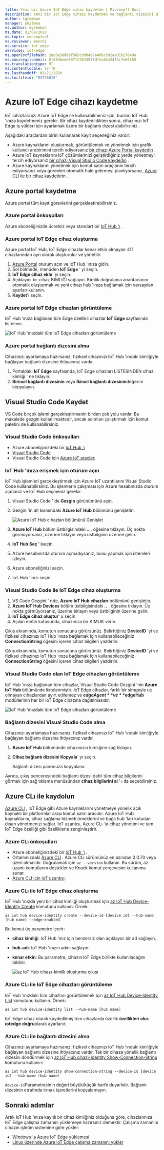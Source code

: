 ```yaml
---
title: Yeni bir Azure IoT Edge cihaz kaydetme | Microsoft Docs
description: Yeni bir IoT Edge cihazı kaydetmek ve bağlantı dizesini almak için Azure CLı için IoT uzantısı 'nı kullanın
author: kgremban
manager: philmea
ms.author: kgremban
ms.date: 01/08/2020
ms.topic: conceptual
ms.reviewer: menchi
ms.service: iot-edge
services: iot-edge
ms.openlocfilehash: 2ac6a38d99f588c9dbab7a40bc092aa01b27649a
ms.sourcegitcommit: 6fd8dbeee587fd7633571dfea46424f3c7e65169
ms.translationtype: MT
ms.contentlocale: tr-TR
ms.lasthandoff: 05/21/2020
ms.locfileid: "83726018"
---
```

# <a name="register-an-azure-iot-edge-device"></a>Azure IoT Edge cihazı kaydetme

IoT cihazlarınızı Azure IoT Edge ile kullanabilmeniz için, bunları IoT Hub 'ınıza kaydetmeniz gerekir. Bir cihaz kaydedildikten sonra, cihazınızı IoT Edge iş yükleri için ayarlamak üzere bir bağlantı dizesi alabilirsiniz.

Aşağıdaki araçlardan birini kullanarak kayıt seçeneğiniz vardır:

* Azure kaynaklarını oluşturmak, görüntülemek ve yönetmek için grafik kullanıcı arabirimini tercih ediyorsanız [bir cihazı Azure Portal kaydedin](#register-in-the-azure-portal) .
* Azure IoT kaynaklarını IoT çözümlerinizi geliştirdiğiniz yerde yönetmeyi tercih ediyorsanız [bir cihazı Visual Studio Code kaydedin](#register-with-visual-studio-code) .
* Azure kaynaklarını yönetmek için komut satırı araçlarını tercih ediyorsanız veya görevleri otomatik hale getirmeyi planlıyorsanız, [Azure CLI ile bir cihaz kaydettirin](#register-with-the-azure-cli) .

## <a name="register-in-the-azure-portal"></a>Azure portal kaydetme

Azure portal tüm kayıt görevlerini gerçekleştirebilirsiniz.

### <a name="prerequisites-for-the-azure-portal"></a>Azure portal önkoşulları

Azure aboneliğinizde ücretsiz veya standart bir [IoT Hub 'ı](../iot-hub/iot-hub-create-through-portal.md) .

### <a name="create-an-iot-edge-device-in-the-azure-portal"></a>Azure portal IoT Edge cihaz oluşturma

Azure portal IoT Hub, IoT Edge cihazlar kenar etkin olmayan ıOT cihazlarından ayrı olarak oluşturulur ve yönetilir.

1. [Azure Portal](https://portal.azure.com) oturum açın ve IoT Hub 'ınıza gidin.
2. Sol bölmede, menüden **IoT Edge** ' yi seçin.
3. **IoT Edge cihaz ekle**' yi seçin.
4. Açıklayıcı bir cihaz KIMLIĞI sağlayın. Kimlik doğrulama anahtarlarını otomatik oluşturmak ve yeni cihazı hub 'ınıza bağlamak için varsayılan ayarları kullanın.
5. **Kaydet**’i seçin.

### <a name="view-iot-edge-devices-in-the-azure-portal"></a>Azure portal IoT Edge cihazları görüntüleme

IoT Hub 'ınıza bağlanan tüm Edge özellikli cihazlar **IoT Edge** sayfasında listelenir.

![IoT Hub 'ınızdaki tüm IoT Edge cihazları görüntüleme](./media/how-to-register-device/portal-view-devices.png)

### <a name="retrieve-the-connection-string-in-the-azure-portal"></a>Azure portal bağlantı dizesini alma

Cihazınızı ayarlamaya hazırsanız, fiziksel cihazınızı IoT Hub 'ındaki kimliğiyle bağlayan bağlantı dizesine ihtiyacınız vardır.

1. Portaldaki **IoT Edge** sayfasında, IoT Edge cihazları LISTESINDEN cihaz kimliği ' ne tıklayın.
2. **Birincil bağlantı dizesinin** veya **İkincil bağlantı dizesinin**değerini kopyalayın.

## <a name="register-with-visual-studio-code"></a>Visual Studio Code Kaydet

VS Code birçok işlemi gerçekleştirmenin birden çok yolu vardır. Bu makalede gezgin kullanılmaktadır, ancak adımları çalıştırmak için komut paletini de kullanabilirsiniz.

### <a name="prerequisites-for-visual-studio-code"></a>Visual Studio Code önkoşulları

* Azure aboneliğinizdeki bir [IoT Hub 'ı](../iot-hub/iot-hub-create-through-portal.md)
* [Visual Studio Code](https://code.visualstudio.com/)
* Visual Studio Code için [Azure IoT araçları](https://marketplace.visualstudio.com/items?itemName=vsciot-vscode.azure-iot-tools)

### <a name="sign-in-to-access-your-iot-hub"></a>IoT Hub 'ınıza erişmek için oturum açın

IoT Hub işlemleri gerçekleştirmek için Azure IoT uzantılarını Visual Studio Code kullanabilirsiniz. Bu işlemlerin çalışması için Azure hesabınızda oturum açmanız ve IoT Hub seçmeniz gerekir.

1. Visual Studio Code ' de **Gezgin** görünümünü açın.
1. Gezgin 'in alt kısmındaki **Azure IoT Hub** bölümünü genişletin.

   ![Azure IoT Hub cihazları bölümünü Genişlet](./media/how-to-register-device/azure-iot-hub-devices.png)

1. **Azure IoT Hub** bölüm üstbilgisindeki **..** . öğesine tıklayın. Üç nokta görmüyorsanız, üzerine tıklayın veya üstbilginin üzerine gelin.
1. **IoT Hub Seç ' i**seçin.
1. Azure hesabınızda oturum açmadıysanız, bunu yapmak için istemleri izleyin.
1. Azure aboneliğinizi seçin.
1. IoT Hub 'ınızı seçin.

### <a name="create-an-iot-edge-device-with-visual-studio-code"></a>Visual Studio Code ile IoT Edge cihaz oluşturma

1. VS Code Gezgini ' nde, **Azure IoT Hub cihazları** bölümünü genişletin.
1. **Azure IoT Hub Devices** bölüm üstbilgisindeki **..** . öğesine tıklayın. Üç nokta görmüyorsanız, üzerine tıklayın veya üstbilginin üzerine gelin.
1. **IoT Edge cihaz oluştur**' u seçin.
1. Açılan metin kutusunda, cihazınıza bir KIMLIK verin.

Çıkış ekranında, komutun sonucunu görürsünüz. Belirttiğiniz **DeviceID** 'yi ve fiziksel cihazınızı IoT Hub 'ınıza bağlamak Için kullanabileceğiniz **ConnectionString** öğesini içeren cihaz bilgileri yazdırılır.

Çıkış ekranında, komutun sonucunu görürsünüz. Belirttiğiniz **DeviceID** 'yi ve fiziksel cihazınızı IoT Hub 'ınıza bağlamak Için kullanabileceğiniz **ConnectionString** öğesini içeren cihaz bilgileri yazdırılır.

### <a name="view-iot-edge-devices-with-visual-studio-code"></a>Visual Studio Code olan IoT Edge cihazları görüntüleme

IoT Hub 'ınıza bağlanan tüm cihazlar, Visual Studio Code Gezgini 'nin **Azure IoT Hub** bölümünde listelenmiştir. IoT Edge cihazlar, farklı bir simgeyle uç olmayan cihazlardan ayırt edilemez ve **$edgeAgent** ve **$edgeHub** modüllerinin her bir IoT Edge cihazına dağıtılmasıdır.

![IoT Hub 'ınızdaki tüm IoT Edge cihazları görüntüleme](./media/how-to-register-device/view-devices.png)

### <a name="retrieve-the-connection-string-with-visual-studio-code"></a>Bağlantı dizesini Visual Studio Code alma

Cihazınızı ayarlamaya hazırsanız, fiziksel cihazınızı IoT Hub 'ındaki kimliğiyle bağlayan bağlantı dizesine ihtiyacınız vardır.

1. **Azure IoT Hub** bölümünde cihazınızın kimliğine sağ tıklayın.
1. **Cihaz bağlantı dizesini Kopyala**' yı seçin.

   Bağlantı dizesi panonuza kopyalanır.

Ayrıca, çıkış penceresindeki bağlantı dizesi dahil tüm cihaz bilgilerini görmek için sağ tıklama menüsünden **cihaz bilgilerini al** ' ı da seçebilirsiniz.

## <a name="register-with-the-azure-cli"></a>Azure CLı ile kaydolun

[Azure CLI](https://docs.microsoft.com/cli/azure?view=azure-cli-latest) , IoT Edge gibi Azure kaynaklarını yönetmeye yönelik açık kaynaklı bir platformlar arası komut satırı aracıdır. Azure IoT Hub kaynaklarını, cihaz sağlama hizmeti örneklerini ve bağlı hub 'ları kutudan dışarı yönetmenizi sağlar. IoT uzantısı, Azure CLı 'yi cihaz yönetimi ve tam IoT Edge özelliği gibi özelliklerle zenginleştirir.

### <a name="prerequisites-for-the-azure-cli"></a>Azure CLı önkoşulları

* Azure aboneliğinizdeki bir [IoT Hub 'ı](../iot-hub/iot-hub-create-using-cli.md) .
* Ortamınızdaki [Azure CLI](https://docs.microsoft.com/cli/azure/install-azure-cli) . Azure CLı sürümünüz en azından 2.0.70 veya üzeri olmalıdır. Doğrulamak için `az --version` kullanın. Bu sürüm, az uzantı komutlarını destekler ve Knack komut çerçevesini kullanıma sunar.
* [Azure CLI Için IoT uzantısı](https://github.com/Azure/azure-iot-cli-extension).

### <a name="create-an-iot-edge-device-with-the-azure-cli"></a>Azure CLı ile IoT Edge cihaz oluşturma

IoT Hub 'ınızda yeni bir cihaz kimliği oluşturmak için [az IoT Hub Device-Identity Create](https://docs.microsoft.com/cli/azure/ext/azure-iot/iot/hub/device-identity?view=azure-cli-latest#ext-azure-iot-az-iot-hub-device-identity-create) komutunu kullanın. Örnek:

   ```azurecli
   az iot hub device-identity create --device-id [device id] --hub-name [hub name] --edge-enabled
   ```

Bu komut üç parametre içerir:

* **cihaz kimliği**: IoT Hub 'ınız için benzersiz olan açıklayıcı bir ad sağlayın.
* **hub-adı**: IoT Hub 'ınızın adını sağlayın.
* **kenar etkin**: Bu parametre, cihazın IoT Edge birlikte kullanılacağını bildirir.

   ![az IoT Hub cihazı-kimlik oluşturma çıkışı](./media/how-to-register-device/Create-edge-device.png)

### <a name="view-iot-edge-devices-with-the-azure-cli"></a>Azure CLı ile IoT Edge cihazları görüntüleme

IoT Hub 'ınızdaki tüm cihazları görüntülemek için [az IoT Hub Device-Identity List](https://docs.microsoft.com/cli/azure/ext/azure-iot/iot/hub/device-identity?view=azure-cli-latest#ext-azure-iot-az-iot-hub-device-identity-list) komutunu kullanın. Örnek:

   ```azurecli
   az iot hub device-identity list --hub-name [hub name]
   ```

IoT Edge cihaz olarak kaydedilmiş tüm cihazlarda özellik **özellikleri olur. ıotedge** **doğru**olarak ayarlanır.

### <a name="retrieve-the-connection-string-with-the-azure-cli"></a>Azure CLı ile bağlantı dizesini alma

Cihazınızı ayarlamaya hazırsanız, fiziksel cihazınızı IoT Hub 'ındaki kimliğiyle bağlayan bağlantı dizesine ihtiyacınız vardır. Tek bir cihaza yönelik bağlantı dizesini döndürmek için [az IoT Hub cihazı-Identity Show-Connection-String](https://docs.microsoft.com/cli/azure/ext/azure-iot/iot/hub/device-identity?view=azure-cli-latest#ext-azure-iot-az-iot-hub-device-identity-show-connection-string) komutunu kullanın:

   ```azurecli
   az iot hub device-identity show-connection-string --device-id [device id] --hub-name [hub name]
   ```

`device-id`Parametresinin değeri büyük/küçük harfe duyarlıdır. Bağlantı dizesinin etrafında tırnak işaretlerini kopyalamayın.

## <a name="next-steps"></a>Sonraki adımlar

Artık IoT Hub 'ınıza kayıtlı bir cihaz kimliğiniz olduğuna göre, cihazlarınıza IoT Edge çalışma zamanını yüklemeye hazırsınız demektir. Çalışma zamanını cihazın işletim sistemine göre yükler:

* [Windows 'a Azure IoT Edge yüklemesi](how-to-install-iot-edge-windows.md)
* [Linux üzerinde Azure IoT Edge çalışma zamanını yükler](how-to-install-iot-edge-linux.md)
